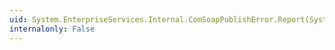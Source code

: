 ```yaml
---
uid: System.EnterpriseServices.Internal.ComSoapPublishError.Report(System.String)
internalonly: False
---
```

